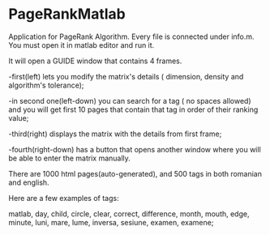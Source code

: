 # PageRankMatlab
Application for PageRank Algorithm.
Every file is connected under info.m. You must open it in matlab editor and run it.

It will open a GUIDE window that contains 4 frames. 

-first(left) lets you modify the matrix's details ( dimension, density and algorithm's tolerance);

-in second one(left-down) you can search for a tag ( no spaces allowed) and you will get first 10 pages that contain that tag in order of their ranking value;

-third(right) displays the matrix with the details from first frame;

-fourth(right-down) has a button that opens another window where you will be able to enter the matrix manually.

There are 1000 html pages(auto-generated), and 500 tags in both romanian and english.

Here are a few examples of tags: 

matlab, day, child, circle, clear, correct, difference, month, mouth, edge, minute, luni, mare, lume, inversa, sesiune, examen, examene;
